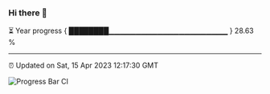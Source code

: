 ### Hi there 👋

⏳ Year progress { ████████▁▁▁▁▁▁▁▁▁▁▁▁▁▁▁▁▁▁▁▁▁▁ } 28.63 %

---

⏰ Updated on Sat, 15 Apr 2023 12:17:30 GMT

![Progress Bar CI](https://github.com/liununu/liununu/workflows/Progress%20Bar%20CI/badge.svg)
